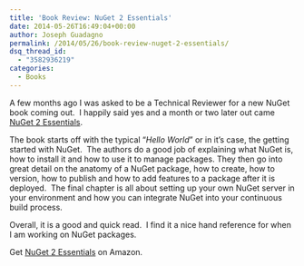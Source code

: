 ```yaml
---
title: 'Book Review: NuGet 2 Essentials'
date: 2014-05-26T16:49:04+00:00
author: Joseph Guadagno
permalink: /2014/05/26/book-review-nuget-2-essentials/
dsq_thread_id:
  - "3582936219"
categories:
  - Books
---
```

A few months ago I was asked to be a Technical Reviewer for a new NuGet book coming out.  I happily said yes and a month or two later out came [NuGet 2 Essentials](http://www.amazon.com/gp/product/178216586X/ref=as_li_tl?ie=UTF8&camp=1789&creative=390957&creativeASIN=178216586X&linkCode=as2&tag=beyondthebasic0e&linkId=IK4FKY7RGOQT7LZU).

The book starts off with the typical “_Hello World_” or in it’s case, the getting started with NuGet.  The authors do a good job of explaining what NuGet is, how to install it and how to use it to manage packages. They then go into great detail on the anatomy of a NuGet package, how to create, how to version, how to publish and how to add features to a package after it is deployed.  The final chapter is all about setting up your own NuGet server in your environment and how you can integrate NuGet into your continuous build process.

Overall, it is a good and quick read.  I find it a nice hand reference for when I am working on NuGet packages.

Get [NuGet 2 Essentials](http://www.amazon.com/gp/product/178216586X/ref=as_li_tl?ie=UTF8&camp=1789&creative=390957&creativeASIN=178216586X&linkCode=as2&tag=beyondthebasic0e&linkId=IK4FKY7RGOQT7LZU) on Amazon.